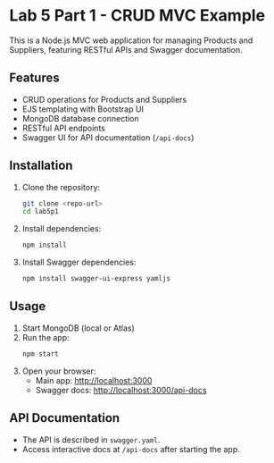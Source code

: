 # Lab 5 Part 1 - CRUD MVC Example

This is a Node.js MVC web application for managing Products and Suppliers, featuring RESTful APIs and Swagger documentation.

## Features
- CRUD operations for Products and Suppliers
- EJS templating with Bootstrap UI
- MongoDB database connection
- RESTful API endpoints
- Swagger UI for API documentation (`/api-docs`)

## Installation
1. Clone the repository:
   ```bash
   git clone <repo-url>
   cd lab5p1
   ```
2. Install dependencies:
   ```bash
   npm install
   ```
3. Install Swagger dependencies:
   ```bash
   npm install swagger-ui-express yamljs
   ```

## Usage
1. Start MongoDB (local or Atlas)
2. Run the app:
   ```bash
   npm start
   ```
3. Open your browser:
   - Main app: [http://localhost:3000](http://localhost:3000)
   - Swagger docs: [http://localhost:3000/api-docs](http://localhost:3000/api-docs)

## API Documentation
- The API is described in `swagger.yaml`.
- Access interactive docs at `/api-docs` after starting the app.


